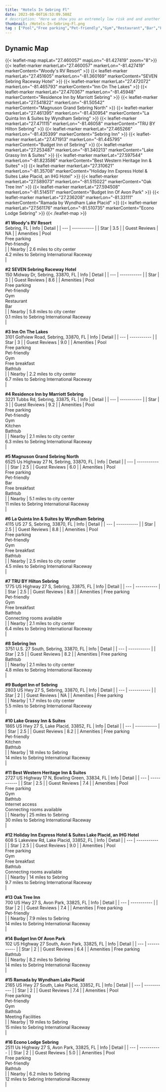 ```yaml
---
title: "Hotels In Sebring Fl"
date: 2023-08-06T16:53:09.508Z
# description: "Here we show you an extremely low risk and and another medium risk approach to earn passive income "
thumbnail: /Hotels-In-Sebring-Fl.png
tag : ["Pool","Free parking","Pet-friendly","Gym","Restaurant","Bar","Free breakfast","Bathtub","Kitchen","Connecting rooms available","Internet access","Meeting Facilities"]
---
```


## Dynamic Map
{{< leaflet-map  mapLat="27.460057" mapLon="-81.427419" zoom="8">}}
    {{< leaflet-marker markerLat="27.460057" markerLon="-81.427419" markerContent="Woody's RV Resort" >}}
    {{< leaflet-marker markerLat="27.451605" markerLon="-81.360169" markerContent="SEVEN Sebring Raceway Hotel" >}}
    {{< leaflet-marker markerLat="27.472072" markerLon="-81.465793" markerContent="Inn On The Lakes" >}}
    {{< leaflet-marker markerLat="27.470367" markerLon="-81.45948" markerContent="Residence Inn by Marriott Sebring" >}}
    {{< leaflet-marker markerLat="27.541822" markerLon="-81.50542" markerContent="Magnuson Grand Sebring North" >}}
    {{< leaflet-marker markerLat="27.461395" markerLon="-81.430954" markerContent="La Quinta Inn & Suites by Wyndham Sebring" >}}
    {{< leaflet-marker markerLat="27.471115" markerLon="-81.46058" markerContent="TRU BY Hilton Sebring" >}}
    {{< leaflet-marker markerLat="27.465266" markerLon="-81.435399" markerContent="Sebring Inn" >}}
    {{< leaflet-marker markerLat="27.471913" markerLon="-81.445795" markerContent="Budget Inn of Sebring" >}}
    {{< leaflet-marker markerLat="27.253487" markerLon="-81.340213" markerContent="Lake Grassy Inn & Suites" >}}
    {{< leaflet-marker markerLat="27.597544" markerLon="-81.823586" markerContent="Best Western Heritage Inn & Suites" >}}
    {{< leaflet-marker markerLat="27.310621" markerLon="-81.35708" markerContent="Holiday Inn Express Hotel & Suites Lake Placid, an IHG Hotel" >}}
    {{< leaflet-marker markerLat="27.589073" markerLon="-81.515022" markerContent="Oak Tree Inn" >}}
    {{< leaflet-marker markerLat="27.594508" markerLon="-81.514511" markerContent="Budget Inn Of Avon Park" >}}
    {{< leaflet-marker markerLat="27.236208" markerLon="-81.33111" markerContent="Ramada by Wyndham Lake Placid" >}}
    {{< leaflet-marker markerLat="27.561176" markerLon="-81.510735" markerContent="Econo Lodge Sebring" >}}
{{< /leaflet-map >}}


**#1 Woody's RV Resort**<br>Sebring, FL
| Info | Detail |
| --- | ----------- |
| Star | 3.5 |
| Guest Reviews | NA |
| Amenities | Pool<br>Free parking<br>Pet-friendly<br> |
| Nearby | 2.6 miles to city center<br>4.2 miles to Sebring International Raceway<br> |

**#2 SEVEN Sebring Raceway Hotel**<br>150 Midway Dr, Sebring, 33870, FL
| Info | Detail |
| --- | ----------- |
| Star | 3 |
| Guest Reviews | 8.6 |
| Amenities | Pool<br>Free parking<br>Pet-friendly<br>Gym<br>Restaurant<br>Bar<br> |
| Nearby | 5.8 miles to city center<br>0.1 miles to Sebring International Raceway<br> |

**#3 Inn On The Lakes**<br>3101 Golfview Road, Sebring, 33870, FL
| Info | Detail |
| --- | ----------- |
| Star | 3 |
| Guest Reviews | 9.0 |
| Amenities | Pool<br>Free parking<br>Pet-friendly<br>Gym<br>Free breakfast<br>Bathtub<br> |
| Nearby | 2.2 miles to city center<br>6.7 miles to Sebring International Raceway<br> |

**#4 Residence Inn by Marriott Sebring**<br>3221 Tubbs Rd, Sebring, 33875, FL
| Info | Detail |
| --- | ----------- |
| Star | 3 |
| Guest Reviews | 9.2 |
| Amenities | Pool<br>Free parking<br>Pet-friendly<br>Gym<br>Kitchen<br>Bathtub<br> |
| Nearby | 2.1 miles to city center<br>6.3 miles to Sebring International Raceway<br> |

**#5 Magnuson Grand Sebring North**<br>6525 Us Highway 27 N, Sebring, 33870, FL
| Info | Detail |
| --- | ----------- |
| Star | 2.5 |
| Guest Reviews | 6.0 |
| Amenities | Pool<br>Free parking<br>Pet-friendly<br>Bar<br>Free breakfast<br>Bathtub<br> |
| Nearby | 5.1 miles to city center<br>11 miles to Sebring International Raceway<br> |

**#6 La Quinta Inn & Suites by Wyndham Sebring**<br>4115 US 27 S, Sebring, 33870, FL
| Info | Detail |
| --- | ----------- |
| Star | 2.5 |
| Guest Reviews | 8.8 |
| Amenities | Pool<br>Free parking<br>Pet-friendly<br>Gym<br>Free breakfast<br>Bathtub<br> |
| Nearby | 2.5 miles to city center<br>4.5 miles to Sebring International Raceway<br> |

**#7 TRU BY Hilton Sebring**<br>1775 US Highway 27 S, Sebring, 33875, FL
| Info | Detail |
| --- | ----------- |
| Star | 2.5 |
| Guest Reviews | 8.8 |
| Amenities | Free parking<br>Pet-friendly<br>Gym<br>Free breakfast<br>Bathtub<br>Connecting rooms available<br> |
| Nearby | 2.1 miles to city center<br>6.4 miles to Sebring International Raceway<br> |

**#8 Sebring Inn**<br>3751 U.S. 27 South, Sebring, 33870, FL
| Info | Detail |
| --- | ----------- |
| Star | 2.5 |
| Guest Reviews | 8.2 |
| Amenities | Free parking<br>Bathtub<br> |
| Nearby | 2.1 miles to city center<br>4.8 miles to Sebring International Raceway<br> |

**#9 Budget Inn of Sebring**<br>2803 US Hwy 27 S, Sebring, 33870, FL
| Info | Detail |
| --- | ----------- |
| Star | 2 |
| Guest Reviews | NA |
| Amenities | Free parking<br> |
| Nearby | 1.7 miles to city center<br>5.5 miles to Sebring International Raceway<br> |

**#10 Lake Grassy Inn & Suites**<br>1865 US Hwy 27 S, Lake Placid, 33852, FL
| Info | Detail |
| --- | ----------- |
| Star | 2.5 |
| Guest Reviews | 8.2 |
| Amenities | Free parking<br>Pet-friendly<br>Kitchen<br>Bathtub<br> |
| Nearby | 18 miles to Sebring<br>14 miles to Sebring International Raceway<br> |

**#11 Best Western Heritage Inn & Suites**<br>2727 US Highway 17 N, Bowling Green, 33834, FL
| Info | Detail |
| --- | ----------- |
| Star | 2.5 |
| Guest Reviews | 7.4 |
| Amenities | Pool<br>Free parking<br>Gym<br>Bathtub<br>Internet access<br>Connecting rooms available<br> |
| Nearby | 25 miles to Sebring<br>30 miles to Sebring International Raceway<br> |

**#12 Holiday Inn Express Hotel & Suites Lake Placid, an IHG Hotel**<br>608 S Lakeview Rd, Lake Placid, 33852, FL
| Info | Detail |
| --- | ----------- |
| Star | 2.5 |
| Guest Reviews | 9.0 |
| Amenities | Pool<br>Free parking<br>Gym<br>Free breakfast<br>Bathtub<br>Connecting rooms available<br> |
| Nearby | 14 miles to Sebring<br>9.7 miles to Sebring International Raceway<br> |

**#13 Oak Tree Inn**<br>700 US Hwy 27 S, Avon Park, 33825, FL
| Info | Detail |
| --- | ----------- |
| Star | 2 |
| Guest Reviews | 7.4 |
| Amenities | Free parking<br>Pet-friendly<br> |
| Nearby | 7.9 miles to Sebring<br>14 miles to Sebring International Raceway<br> |

**#14 Budget Inn Of Avon Park**<br>102 US Highway 27 South, Avon Park, 33825, FL
| Info | Detail |
| --- | ----------- |
| Star | 2 |
| Guest Reviews | 6.4 |
| Amenities | Free parking<br>Bathtub<br> |
| Nearby | 8.2 miles to Sebring<br>14 miles to Sebring International Raceway<br> |

**#15 Ramada by Wyndham Lake Placid**<br>2165 US Hwy 27 South, Lake Placid, 33852, FL
| Info | Detail |
| --- | ----------- |
| Star | 2 |
| Guest Reviews | 7.4 |
| Amenities | Pool<br>Free parking<br>Pet-friendly<br>Gym<br>Bathtub<br>Meeting Facilities<br> |
| Nearby | 19 miles to Sebring<br>15 miles to Sebring International Raceway<br> |

**#16 Econo Lodge Sebring**<br>2511 Us Highway 27 S, Avon Park, 33825, FL
| Info | Detail |
| --- | ----------- |
| Star | 2 |
| Guest Reviews | 5.0 |
| Amenities | Pool<br>Free parking<br>Pet-friendly<br>Bathtub<br> |
| Nearby | 6.2 miles to Sebring<br>12 miles to Sebring International Raceway<br> |

